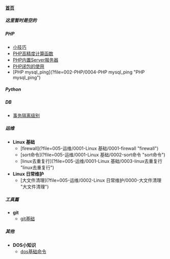 
#### [首页](?file=首页 "返回首页")

##### 这里暂时是空的

##### PHP
- [小技巧](?file=002-PHP/0000-小技巧 "小技巧")
- [PHP高精度计算函数](?file=002-PHP/0001-PHP高精度计算函数 "PHP高精度计算函数")
- [PHP内置Server服务器](?file=002-PHP/0002-PHP内置Server服务器 "PHP内置Server服务器")
- [PHP闭包的使用](?file=002-PHP/0003-PHP闭包的使用 "PHP闭包的使用")
- [PHP mysql_ping](?file=002-PHP/0004-PHP mysql_ping "PHP mysql_ping")

##### Python

##### DB
- [事务隔离级别](?file=004-DB/0000-事务隔离级别 "事务隔离级别")

##### 运维
- **Linux 基础**
    - [firewall](?file=005-运维/0001-Linux 基础/0001-firewall "firewall")
    - [sort命令](?file=005-运维/0001-Linux 基础/0002-sort命令 "sort命令")
    - [linux去重复行](?file=005-运维/0001-Linux 基础/0003-linux去重复行 "linux去重复行")
- **Linux 日常维护**
    - [大文件清理](?file=005-运维/0002-Linux 日常维护/0000-大文件清理 "大文件清理")

##### 工具篇
- **git**
    - [git基础](?file=006-工具篇/0001-git/001-git基础 "git基础")

##### 其他
- **DOS小知识**
    - [dos基础命令](?file=099-其他/0001-DOS小知识/0001-dos基础命令 "dos基础命令")
